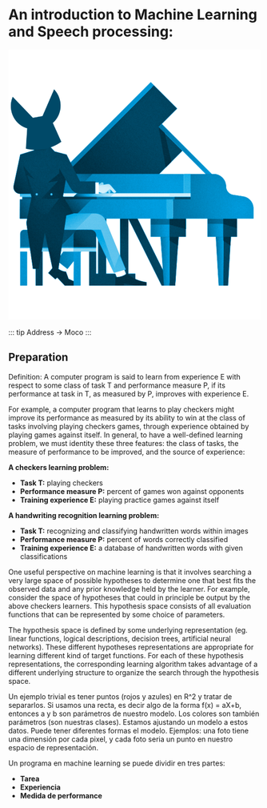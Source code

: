 # An introduction to Machine Learning and Speech processing:

![title](./images/mozart.png)

::: tip
Address -> Moco
:::

## Preparation

Definition: A computer program is said to learn from experience E with respect to some class of task T and performance measure P, if its performance at task in T, as measured by P, improves with experience E.

For example, a computer program that learns to play checkers might improve its performance as measured by its ability to win at the class of tasks involving playing checkers games, through experience obtained by playing games against itself. In general, to have a well-defined learning problem, we must identity these three features: the class of tasks, the measure of performance to be improved, and the source of experience:

**A checkers learning problem:**

- **Task T:** playing checkers
- **Performance measure P:** percent of games won against opponents
- **Training experience E:** playing practice games against itself

**A handwriting recognition learning problem:**

- **Task T:** recognizing and classifying handwritten words within images
- **Performance measure P:** percent of words correctly classified
- **Training experience E:** a database of handwritten words with given classifications

One useful perspective on machine learning is that it involves searching a very large space of possible hypotheses to determine one that best fits the observed data and any prior knowledge held by the learner. For example, consider the space of hypotheses that could in principle be output by the above checkers learners. This hypothesis space consists of all evaluation functions that can be represented by some choice of parameters.

The hypothesis space is defined by some underlying representation (eg. linear functions, logical descriptions, decision trees, artificial neural networks). These different hypotheses representations are appropriate for learning different kind of target functions. For each of these hypothesis representations, the corresponding learning algorithm takes advantage of a different underlying structure to organize the search through the hypothesis space.

Un ejemplo trivial es tener puntos (rojos y azules) en R^2 y tratar de separarlos. Si usamos una recta, es decir algo de la forma f(x) = aX+b, entonces a y b son parámetros de nuestro modelo. Los colores son también parámetros (son nuestras clases). Estamos ajustando un modelo a estos datos. Puede tener diferentes formas el modelo.
Ejemplos: una foto tiene una dimensión por cada pixel, y cada foto seria un punto en nuestro espacio de representación.

Un programa en machine learning se puede dividir en tres partes:

- **Tarea**
- **Experiencia**
- **Medida de performance**
